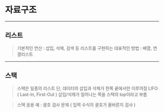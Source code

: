 # 자료구조
---------------
## 리스트
> 기본적인 연산 : 삽입, 삭제, 검색 등
> 리스트를 구현하는 대표적인 방법 : 배열, 연결리스트
---------------
## 스택
> 스택은 일종의 리스트
> 단, 데이터의 삽입과 삭제가 한쪽 끝에서만 이루어짐
> LIFO ( Last-In, First-Out )
> 삽입/삭제가 일어나는 쪽을 스택의 top이라고 부름 

> 스택 응용 예 : 괄호 검사 문제 ( 입력 수식의 괄호가 올바른지 검사 )
